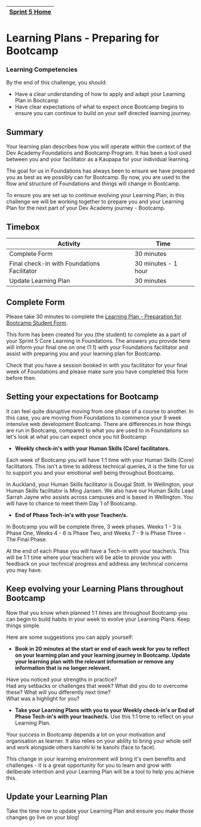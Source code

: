 [Sprint 5 Home](README.md)|
---|

# Learning Plans - Preparing for Bootcamp     

### Learning Competencies
By the end of this challenge, you should:

- Have a clear understanding of how to apply and adapt your Learning Plan in Bootcamp
- Have clear expectations of what to expect once Bootcamp begins to ensure you can continue to build on your self directed learning journey.

## Summary
Your learning plan describes how you will operate within the context of the Dev Academy Foundations and Bootcamp Program. It has been a tool used between you and your facilitator as a Kaupapa for your individual learning. 

The goal for us in Foundations has always been to ensure we have prepared you as best as we possibly can for Bootcamp.  By now, you are used to the flow and structure of Foundations and things will change in Bootcamp.

To ensure you are set up to continue evolving your Learning Plan, in this challenge we will be working together to prepare you and your Learning Plan for the next part of your Dev Academy journey - Bootcamp.

## Timebox
Activity | Time|
------------|----------|
Complete Form | 30 minutes
Final check-in with Foundations Facilitator | 30 minutes - 1 hour
Update Learning Plan | 30 minutes

## Complete Form
Please take 30 minutes to complete the [Learning Plan - Preparation for Bootcamp Student Form](https://goo.gl/forms/HyNR2OCvbjhD1nOE3).

This form has been created for you (the student) to complete as a part of your Sprint 5 Core Learning in Foundations.  The answers you provide here will inform your final one on one (1:1) with your Foundations facilitator and assist with preparing you and your learning plan for Bootcamp.

Check that you have a session booked in with you facilitator for your final week of Foundations and please make sure you have completed this form before then.

## Setting your expectations for Bootcamp
It can feel quite disruptive moving from one phase of a course to another.  In this case, you are moving from Foundations to commence your 9 week intensive web development Bootcamp. There are differences in how things are run in Bootcamp, compared to what you are used to in Foundations so let's look at what you can expect once you hit Bootcamp:

- __Weekly check-in's with your Human Skills (Core) facilitators.__

Each week of Bootcamp you will have 1:1 time with your Human Skills (Core) facilitators.  This isn't a time to address technical queries, it is the time for us to support you and your emotional well being throughout Bootcamp.

In Auckland, your Human Skills facilitator is Dougal Stott. In Wellington, your Human Skills facilitator is Ming Jansen.  We also have our Human Skills Lead Sarrah Jayne who assists across campuses and is based in Wellington. You will have to chance to meet them Day 1 of Bootcamp.

- __End of Phase Tech-in's with your Teacher/s.__

In Bootcamp you will be complete three, 3 week phases.  Weeks 1 - 3 is Phase One, Weeks 4 - 6 is Phase Two, and Weeks 7 - 9 is Phase Three - The Final Phase.

At the end of each Phase you will have a Tech-in with your teacher/s.  This will be 1:1 time where your teachers will be able to provide you with feedback on your technical progress and address any technical concerns you may have.

## Keep evolving your Learning Plans throughout Bootcamp

Now that you know when planned 1:1 times are throughout Bootcamp you can begin to build habits in your week to evolve your Learning Plans. Keep things simple.  

Here are some suggestions you can apply yourself:
- __Book in 20 minutes at the start or end of each week for you to reflect on your learning plan and your learning journey in Bootcamp. Update your learning plan with the relevant information or remove any information that is no longer relevant.__

Have you noticed your strengths in practice?  
Had any setbacks or challenges that week? What did you do to overcome these?
What will you differently next time?  
What was a highlight for you?  

- __Take your Learning Plans with you to your Weekly check-in's or End of Phase Tech-in's with your teacher/s.__
Use this 1:1 time to reflect on your Learning Plan.


Your success in Bootcamp depends a lot on your motivation and organisation as learner.  It also relies on your ability to bring your whole self and work alongside others kanohi ki te kanohi (face to face).

This change in your learning environment will bring it's own benefits and challenges - it is a great opportunity for you to learn and grow with deliberate intention and your Learning Plan will be a tool to help you achieve this.


## Update your Learning Plan
Take the time now to update your Learning Plan and ensure you make those changes go live on your blog!
